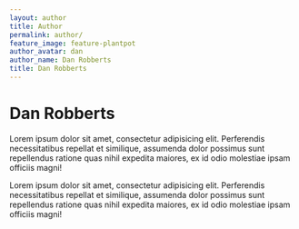 ```yaml
---
layout: author
title: Author
permalink: author/
feature_image: feature-plantpot
author_avatar: dan
author_name: Dan Robberts
title: Dan Robberts
---
```


# Dan Robberts

Lorem ipsum dolor sit amet, consectetur adipisicing elit. Perferendis necessitatibus repellat et similique, assumenda dolor possimus sunt repellendus ratione quas nihil expedita maiores, ex id odio molestiae ipsam officiis magni!

Lorem ipsum dolor sit amet, consectetur adipisicing elit. Perferendis necessitatibus repellat et similique, assumenda dolor possimus sunt repellendus ratione quas nihil expedita maiores, ex id odio molestiae ipsam officiis magni!
